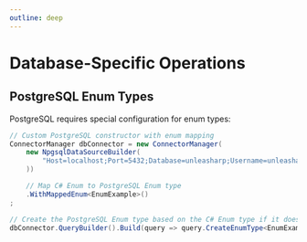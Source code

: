 ```yaml
---
outline: deep
---
```


# Database-Specific Operations

## PostgreSQL Enum Types
PostgreSQL requires special configuration for enum types:

```csharp
// Custom PostgreSQL constructor with enum mapping
ConnectorManager dbConnector = new ConnectorManager(
    new NpgsqlDataSourceBuilder(
        "Host=localhost;Port=5432;Database=unleasharp;Username=unleasharp;Password=unleasharp;"
    ))

    // Map C# Enum to PostgreSQL Enum type
    .WithMappedEnum<EnumExample>()
;

// Create the PostgreSQL Enum type based on the C# Enum type if it doesn't exist already
dbConnector.QueryBuilder().Build(query => query.CreateEnumType<EnumExample>()).Execute();
```
